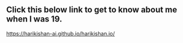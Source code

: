 ## Click this below link to get to know about me when I was 19.
https://harikishan-ai.github.io/harikishan.io/

